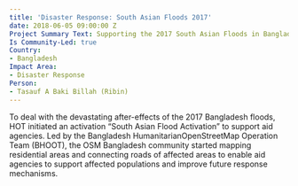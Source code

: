 ```yaml
---
title: 'Disaster Response: South Asian Floods 2017'
date: 2018-06-05 09:00:00 Z
Project Summary Text: Supporting the 2017 South Asian Floods in Bangladesh
Is Community-Led: true
Country:
- Bangladesh
Impact Area:
- Disaster Response
Person:
- Tasauf A Baki Billah (Ribin)
---
```


To deal with the devastating after-effects of the 2017 Bangladesh floods, HOT initiated an activation “South Asian Flood Activation” to support aid agencies. Led by the Bangladesh HumanitarianOpenStreetMap Operation Team (BHOOT), the OSM Bangladesh community started mapping residential areas and connecting roads of affected areas to enable aid agencies to support affected populations and improve future response mechanisms.
